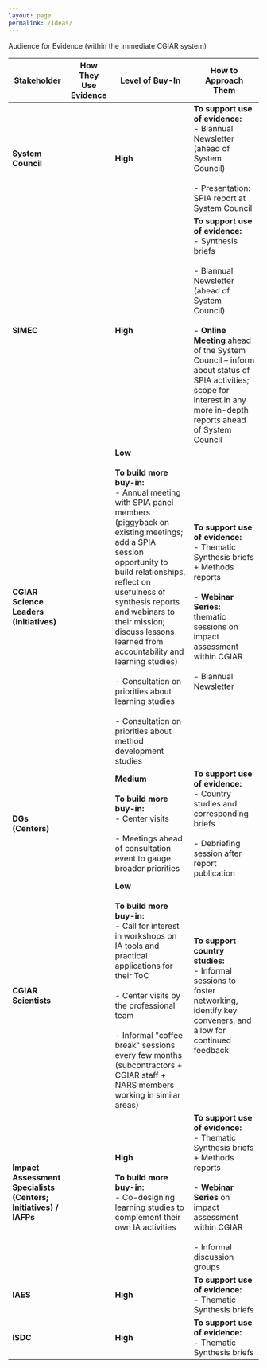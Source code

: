 ```yaml
---
layout: page
permalink: /ideas/
---
```




Audience for Evidence (within the immediate CGIAR system)


| Stakeholder                       | How They Use Evidence | Level of Buy-In                                                                                               | How to Approach Them                                                                                                             |
|-----------------------------------|-----------------------|---------------------------------------------------------------------------------------------------------------|-----------------------------------------------------------------------------------------------------------------------------|
| **System Council**                |                       | **High**                                                                                                      | **To support use of evidence:**<br>- Biannual Newsletter (ahead of System Council)<br><br>- Presentation: SPIA report at System Council |
| **SIMEC**                         |                       | **High**                                                                                                      | **To support use of evidence:**<br>- Synthesis briefs<br><br>- Biannual Newsletter (ahead of System Council)<br><br>- **Online Meeting** ahead of the System Council – inform about status of SPIA activities; scope for interest in any more in-depth reports ahead of System Council |
| **CGIAR Science Leaders (Initiatives)** |                       | **Low**<br><br>**To build more buy-in:**<br>- Annual meeting with SPIA panel members (piggyback on existing meetings; add a SPIA session opportunity to build relationships, reflect on usefulness of synthesis reports and webinars to their mission; discuss lessons learned from accountability and learning studies)<br><br>- Consultation on priorities about learning studies<br><br>- Consultation on priorities about method development studies | **To support use of evidence:**<br>- Thematic Synthesis briefs + Methods reports<br><br>- **Webinar Series:** thematic sessions on impact assessment within CGIAR<br><br>- Biannual Newsletter |
| **DGs (Centers)**                 |                       | **Medium**<br><br>**To build more buy-in:**<br>- Center visits<br><br>- Meetings ahead of consultation event to gauge broader priorities | **To support use of evidence:**<br>- Country studies and corresponding briefs<br><br>- Debriefing session after report publication |
| **CGIAR Scientists**              |                       | **Low**<br><br>**To build more buy-in:**<br>- Call for interest in workshops on IA tools and practical applications for their ToC<br><br>- Center visits by the professional team<br><br>- Informal "coffee break" sessions every few months (subcontractors + CGIAR staff + NARS members working in similar areas) | **To support country studies:**<br>- Informal sessions to foster networking, identify key conveners, and allow for continued feedback |
| **Impact Assessment Specialists (Centers; Initiatives) / IAFPs** |                       | **High**<br><br>**To build more buy-in:**<br>- Co-designing learning studies to complement their own IA activities | **To support use of evidence:**<br>- Thematic Synthesis briefs + Methods reports<br><br>- **Webinar Series** on impact assessment within CGIAR<br><br>- Informal discussion groups |
| **IAES**                          |                       | **High**                                                                                                      | **To support use of evidence:**<br>- Thematic Synthesis briefs                                                                 |
| **ISDC**                          |                       | **High**                                                                                                      | **To support use of evidence:**<br>- Thematic Synthesis briefs                                                                 |

